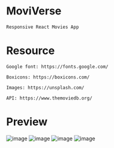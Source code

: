 # MoviVerse

    Responsive React Movies App

# Resource

    Google font: https://fonts.google.com/

    Boxicons: https://boxicons.com/

    Images: https://unsplash.com/

    API: https://www.themoviedb.org/

# Preview

![image](https://user-images.githubusercontent.com/76047915/149659146-7ae54288-bf9d-4bff-9c70-a1b187ee88e4.png)
![image](https://user-images.githubusercontent.com/76047915/149659110-0f8c7e02-1629-4e15-aae5-4388b070d234.png)
![image](https://user-images.githubusercontent.com/76047915/149659121-bb200d8e-bb25-49a2-9a7b-50b9610e765a.png)
![image](https://user-images.githubusercontent.com/76047915/149659126-8b9be0ee-b45a-489a-898f-97919d928a58.png)

